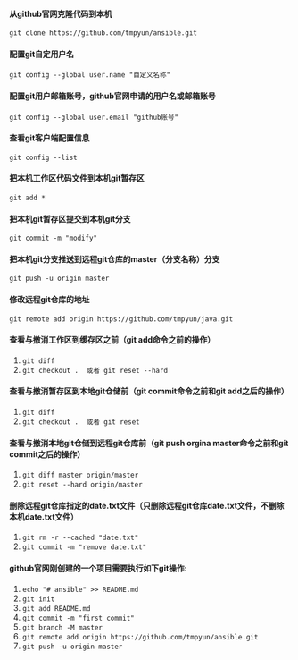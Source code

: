 
#### 从github官网克隆代码到本机
`git clone https://github.com/tmpyun/ansible.git`

#### 配置git自定用户名
`git config --global user.name "自定义名称"`

#### 配置git用户邮箱账号，github官网申请的用户名或邮箱账号
`git config --global user.email "github账号"`

#### 查看git客户端配置信息
`git config --list`

#### 把本机工作区代码文件到本机git暂存区
`git add * `

#### 把本机git暂存区提交到本机git分支
`git commit -m "modify"`

#### 把本机git分支推送到远程git仓库的master（分支名称）分支
`git push -u origin master`

#### 修改远程git仓库的地址
`git remote add origin https://github.com/tmpyun/java.git`

#### 查看与撤消工作区到缓存区之前（git add命令之前的操作）
1. `git diff`
2. `git checkout .  或者 git reset --hard`

#### 查看与撤消暂存区到本地git仓储前（git commit命令之前和git add之后的操作）
1. `git diff`
2. `git checkout .  或者 git reset`

#### 查看与撤消本地git仓储到远程git仓库前（git push orgina master命令之前和git commit之后的操作）
1. `git diff master origin/master`
2. `git reset --hard origin/master`

#### 删除远程git仓库指定的date.txt文件（只删除远程git仓库date.txt文件，不删除本机date.txt文件）
1. `git rm -r --cached "date.txt"`
2. `git commit -m "remove date.txt"`

#### github官网刚创建的一个项目需要执行如下git操作:
1. `echo "# ansible" >> README.md`
2. `git init`
3. `git add README.md`
4. `git commit -m "first commit"`
5. `git branch -M master`
6. `git remote add origin https://github.com/tmpyun/ansible.git`
7. `git push -u origin master`


